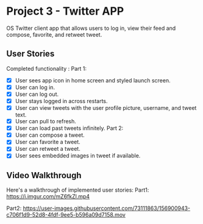 # Project 3 - Twitter APP

OS Twitter client app that allows users to log in, view their feed and compose, favorite, and retweet tweet.

## User Stories

Completed functionality :
Part 1:
- [X] User sees app icon in home screen and styled launch screen. 
- [X] User can log in. 
- [X] User can log out. 
- [X] User stays logged in across restarts. 
- [X] User can view tweets with the user profile picture, username, and tweet text. 
- [X] User can pull to refresh. 
- [X] User can load past tweets infinitely. 
Part 2:
- [X] User can compose a tweet. 
- [X] User can favorite a tweet. 
- [X] User can retweet a tweet. 
- [X] User sees embedded images in tweet if available. 

## Video Walkthrough

Here's a walkthrough of implemented user stories:
Part1:
https://i.imgur.com/mZ6fkZl.mp4

Part2:
https://user-images.githubusercontent.com/73111863/156900943-c706f1d9-52d8-4fdf-9ee5-b596a09d7158.mov
